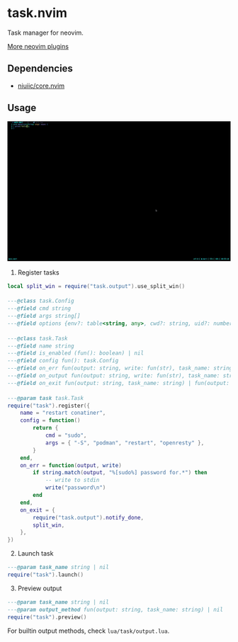 # task.nvim

Task manager for neovim.

[More neovim plugins](https://github.com/niuiic/awesome-neovim-plugins)

## Dependencies

- [niuiic/core.nvim](https://github.com/niuiic/core.nvim)

## Usage

<img src="https://github.com/niuiic/assets/blob/main/task.nvim/usage.gif" />

1. Register tasks

```lua
local split_win = require("task.output").use_split_win()

---@class task.Config
---@field cmd string
---@field args string[]
---@field options {env?: table<string, any>, cwd?: string, uid?: number, gid?: number, verbatim?: boolean, detached?: boolean, hide?: boolean} | nil

---@class task.Task
---@field name string
---@field is_enabled (fun(): boolean) | nil
---@field config fun(): task.Config
---@field on_err fun(output: string, write: fun(str), task_name: string) | fun(output: string, write: fun(str), task_name: string)[] | nil
---@field on_output fun(output: string, write: fun(str), task_name: string) | fun(output: string, write: fun(str), task_name: string)[] | nil
---@field on_exit fun(output: string, task_name: string) | fun(output: string, task_name: string)[] | nil

---@param task task.Task
require("task").register({
	name = "restart conatiner",
	config = function()
		return {
			cmd = "sudo",
			args = { "-S", "podman", "restart", "openresty" },
		}
	end,
	on_err = function(output, write)
		if string.match(output, "%[sudo%] password for.*") then
			-- write to stdin
			write("password\n")
		end
	end,
	on_exit = {
		require("task.output").notify_done,
		split_win,
	},
})
```

2. Launch task

```lua
---@param task_name string | nil
require("task").launch()
```

3. Preview output

```lua
---@param task_name string | nil
---@param output_method fun(output: string, task_name: string) | nil
require("task").preview()
```

For builtin output methods, check `lua/task/output.lua`.
